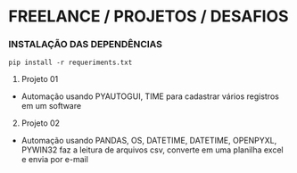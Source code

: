# FREELANCE / PROJETOS / DESAFIOS

### INSTALAÇÃO DAS DEPENDÊNCIAS
```pip install -r requeriments.txt```

1. Projeto 01

- Automação  usando PYAUTOGUI, TIME para cadastrar vários registros em um software

2. Projeto 02

- Automação usando PANDAS, OS, DATETIME, DATETIME, OPENPYXL, PYWIN32 faz a leitura de arquivos csv, converte em uma planilha excel e envia por e-mail




